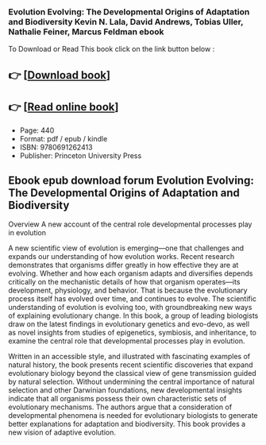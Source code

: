 ### Evolution Evolving: The Developmental Origins of Adaptation and Biodiversity Kevin N. Lala, David Andrews, Tobias Uller, Nathalie Feiner, Marcus Feldman ebook

To Download or Read This book click on the link button below :

## 👉  [**[Download book](http://filesbooks.info/download.php?group=book&from=github.com&id=716986&lnk=1063 "Download book")**]

## 👉  [**[Read online book](http://filesbooks.info/download.php?group=book&from=github.com&id=716986&lnk=1063 "Read online book")**]


* Page: 440
* Format: pdf / epub / kindle
* ISBN: 9780691262413
* Publisher: Princeton University Press



## Ebook epub download forum Evolution Evolving: The Developmental Origins of Adaptation and Biodiversity


Overview
A new account of the central role developmental processes play in evolution
 
 A new scientific view of evolution is emerging—one that challenges and expands our understanding of how evolution works. Recent research demonstrates that organisms differ greatly in how effective they are at evolving. Whether and how each organism adapts and diversifies depends critically on the mechanistic details of how that organism operates—its development, physiology, and behavior. That is because the evolutionary process itself has evolved over time, and continues to evolve. The scientific understanding of evolution is evolving too, with groundbreaking new ways of explaining evolutionary change. In this book, a group of leading biologists draw on the latest findings in evolutionary genetics and evo-devo, as well as novel insights from studies of epigenetics, symbiosis, and inheritance, to examine the central role that developmental processes play in evolution.
 
 Written in an accessible style, and illustrated with fascinating examples of natural history, the book presents recent scientific discoveries that expand evolutionary biology beyond the classical view of gene transmission guided by natural selection. Without undermining the central importance of natural selection and other Darwinian foundations, new developmental insights indicate that all organisms possess their own characteristic sets of evolutionary mechanisms. The authors argue that a consideration of developmental phenomena is needed for evolutionary biologists to generate better explanations for adaptation and biodiversity. This book provides a new vision of adaptive evolution.



